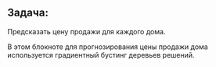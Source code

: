 ## Задача:
Предсказать цену продажи для каждого дома.

В этом блокноте для прогнозирования цены продажи дома используется градиентный бустинг деревьев решений.
